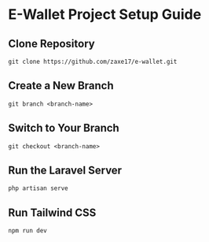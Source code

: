 # E-Wallet Project Setup Guide
## Clone Repository
```
git clone https://github.com/zaxe17/e-wallet.git
```
## Create a New Branch
```
git branch <branch-name>
```
## Switch to Your Branch
```
git checkout <branch-name>
```
## Run the Laravel Server
```
php artisan serve
```
## Run Tailwind CSS
```
npm run dev
```